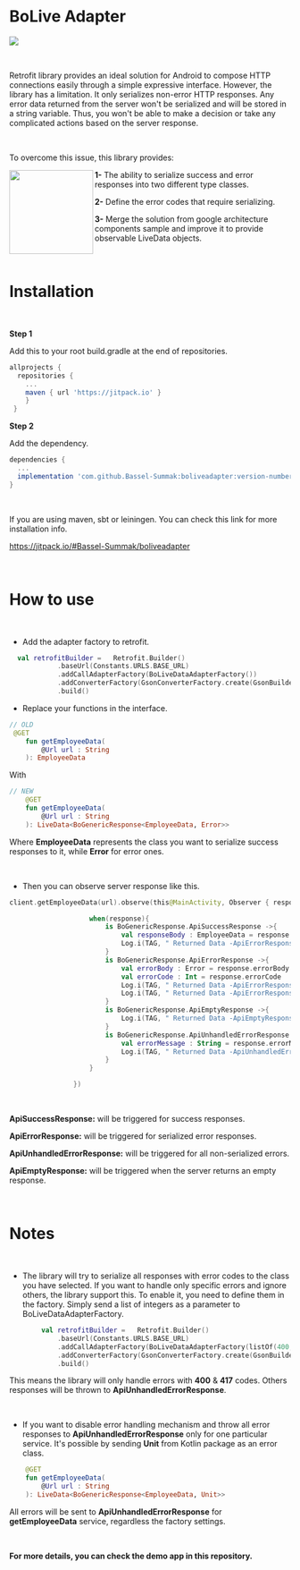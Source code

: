 # BoLive Adapter

[![](https://jitpack.io/v/Bassel-Summak/boliveadapter.svg)](https://jitpack.io/#Bassel-Summak/boliveadapter)

<br />

Retrofit library provides an ideal solution for Android to compose HTTP connections easily through a simple expressive interface. However, the library has a limitation. It only serializes non-error HTTP responses. Any error data returned from the server won't be serialized and will be stored in a string variable. Thus, you won't be able to make a decision or take any complicated actions based on the server response.

<br />

To overcome this issue, this library provides:

<img align="left" width="150" height="150" src="https://www.dropbox.com/s/2vgveii5dzs9d1c/app_launcher.png?raw=1">

**1-** The ability to serialize success and error responses into two different type classes.

**2-** Define the error codes that require serializing.

**3-** Merge the solution from google architecture components sample and improve it to provide observable LiveData objects.

<br />

# Installation

<br />

**Step 1**

Add this to your root build.gradle at the end of repositories.

```gradle
allprojects {
  repositories {
    ...
    maven { url 'https://jitpack.io' }
    }
 }
```

**Step 2**

Add the dependency.

  
```gradle
dependencies {
  ...
  implementation 'com.github.Bassel-Summak:boliveadapter:version-number'
}
```
<br />

If you are using maven, sbt or leiningen. You can check this link for more installation info.

https://jitpack.io/#Bassel-Summak/boliveadapter

<br />

# How to use

<br />

- Add the adapter factory to retrofit.

```kotlin
  val retrofitBuilder =   Retrofit.Builder()
            .baseUrl(Constants.URLS.BASE_URL)
            .addCallAdapterFactory(BoLiveDataAdapterFactory())
            .addConverterFactory(GsonConverterFactory.create(GsonBuilder().excludeFieldsWithoutExposeAnnotation().create()))
            .build()
```

- Replace your functions in the interface.

```kotlin
// OLD
 @GET
    fun getEmployeeData(
        @Url url : String
    ): EmployeeData
```
With

```kotlin
// NEW
    @GET
    fun getEmployeeData(
        @Url url : String
    ): LiveData<BoGenericResponse<EmployeeData, Error>>
```

Where **EmployeeData** represents the class you want to serialize success responses to it, while **Error** for error ones.

<br />

- Then you can observe server response like this.

```kotlin
client.getEmployeeData(url).observe(this@MainActivity, Observer { response->

                    when(response){
                        is BoGenericResponse.ApiSuccessResponse ->{
                            val responseBody : EmployeeData = response.body
                            Log.i(TAG, " Returned Data -ApiErrorResponse-: $responseBody")
                        }
                        is BoGenericResponse.ApiErrorResponse ->{
                            val errorBody : Error = response.errorBody
                            val errorCode : Int = response.errorCode
                            Log.i(TAG, " Returned Data -ApiErrorResponse-: $errorBody")
                            Log.i(TAG, " Returned Data -ApiErrorResponse-: $errorCode")
                        }
                        is BoGenericResponse.ApiEmptyResponse ->{
                            Log.i(TAG, " Returned Data -ApiEmptyResponse-: $response")
                        }
                        is BoGenericResponse.ApiUnhandledErrorResponse ->{
                            val errorMessage : String = response.errorMessage
                            Log.i(TAG, " Returned Data -ApiUnhandledErrorResponse-: $errorMessage")
                        }
                    }

                })
```
<br />

**ApiSuccessResponse:**  will be triggered for success responses.

**ApiErrorResponse:** will be triggered for serialized error responses.

**ApiUnhandledErrorResponse:** will be triggered for all non-serialized errors.

**ApiEmptyResponse:** will be triggered when the server returns an empty response.

<br />

# Notes

<br />

- The library will try to serialize all responses with error codes to the class you have selected. If you want to handle only specific errors and ignore others, the library support this. To enable it, you need to define them in the factory. Simply send a list of integers as a parameter to BoLiveDataAdapterFactory.

```kotlin
        val retrofitBuilder =   Retrofit.Builder()
            .baseUrl(Constants.URLS.BASE_URL)
            .addCallAdapterFactory(BoLiveDataAdapterFactory(listOf(400,417))) // error codes to handle
            .addConverterFactory(GsonConverterFactory.create(GsonBuilder().excludeFieldsWithoutExposeAnnotation().create()))
            .build()
```

This means the library will only handle errors with **400** & **417** codes. Others responses will be thrown to **ApiUnhandledErrorResponse**.

<br />

- If you want to disable error handling mechanism and throw all error responses to **ApiUnhandledErrorResponse** only for one particular service. It's possible by sending **Unit** from Kotlin package as an error class.

```kotlin
    @GET
    fun getEmployeeData(
        @Url url : String
    ): LiveData<BoGenericResponse<EmployeeData, Unit>>
```
All errors will be sent to **ApiUnhandledErrorResponse** for **getEmployeeData** service, regardless the factory settings.

<br />

**For more details, you can check the demo app in this repository.**
